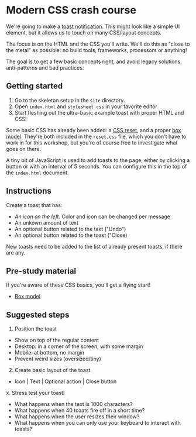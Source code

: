 # Modern CSS crash course

We're going to make a [toast notification](https://www.patternfly.org/pattern-library/communication/toast-notifications/). This might look like a simple UI element, but it allows us to touch on many CSS/layout concepts.

The focus is on the HTML and the CSS you'll write. We'll do this as "close to the metal" as possible: no build tools, frameworks, processors or anything!

The goal is to get a few basic concepts right, and avoid legacy solutions, anti-patterns and bad practices.

## Getting started

1. Go to the skeleton setup in the `site` directory.
2. Open `index.html` and `stylesheet.css` in your favorite editor
3. Start fleshing out the ultra-basic example toast with proper HTML and CSS!

Some basic CSS has already been added: a [CSS reset](https://meyerweb.com/eric/tools/css/reset/), and a proper [box model](https://www.paulirish.com/2012/box-sizing-border-box-ftw/). They're both included in the `reset.css` file, which you don't have to work in for this workshop, but you're of course free to investigate what goes on there.

A tiny bit of JavaScript is used to add toasts to the page, either by clicking a button or with an interval of 5 seconds. You can configure this in the top of the `index.html` document.

## Instructions

Create a toast that has:

- *An icon on the left.* Color and icon can be changed per message
- An unkown amount of text
- An optional button related to the text ("Undo")
- An optional button related to the toast ("Close)

New toasts need to be added to the list of already present toasts, if there are any.

## Pre-study material

If you're aware of these CSS basics, you'll get a flying start!

- [Box model](https://developer.mozilla.org/en-US/docs/Web/CSS/CSS_Box_Model/Introduction_to_the_CSS_box_model)

## Suggested steps

1. Position the toast
  - Show on top of the regular content
  - Desktop: in a corner of the screen, with some margin
  - Mobile: at bottom, no margin
  - Prevent weird sizes (oversized/tiny)

2. Create basic layout of the toast
  - Icon | Text | Optional action | Close button

x. Stress test your toast!
  - What happens when the text is 1000 characters?
  - What happens when 40 toaats fire off in a short time?
  - What happens when the user resizes their window?
  - What happens when you can only use your keyboard to interact with toasts?

